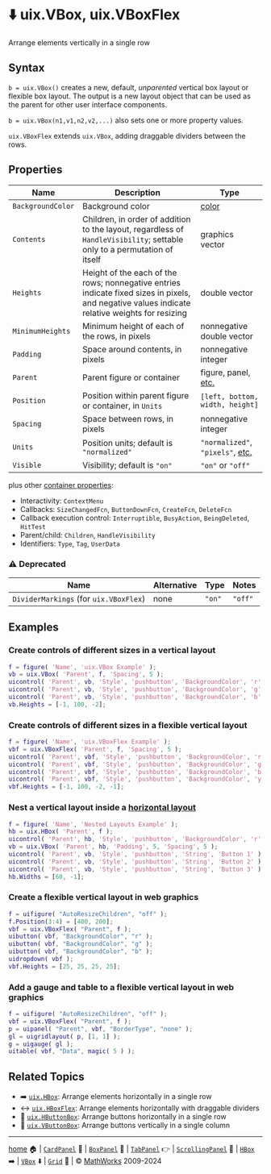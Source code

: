 # :arrow_down: uix.VBox, uix.VBoxFlex

Arrange elements vertically in a single row

## Syntax

`b = uix.VBox()` creates a new, default, *unparented* vertical box layout or flexible box layout. The output is a new layout object that can be used as the parent for other user interface components.

`b = uix.VBox(n1,v1,n2,v2,...)` also sets one or more property values.

`uix.VBoxFlex` extends `uix.VBox`, adding draggable dividers between the rows.

## Properties

| Name | Description | Type |
| --- | --- | --- |
| `BackgroundColor` | Background color | [color](https://www.mathworks.com/help/matlab/creating_plots/specify-plot-colors.html) |
| `Contents` | Children, in order of addition to the layout, regardless of `HandleVisibility`; settable only to a permutation of itself | graphics vector |
| `Heights` | Height of the each of the rows; nonnegative entries indicate fixed sizes in pixels, and negative values indicate relative weights for resizing | double vector |
| `MinimumHeights` | Minimum height of each of the rows, in pixels | nonnegative double vector |
| `Padding` | Space around contents, in pixels | nonnegative integer |
| `Parent` | Parent figure or container | figure, panel, [etc.](https://www.mathworks.com/help/matlab/ref/matlab.ui.container.panel-properties.html#mw_e4809363-1f35-4bc7-89f8-36ed9cccb017) |
| `Position` | Position within parent figure or container, in `Units` | `[left, bottom, width, height]`  |
| `Spacing` | Space between rows, in pixels | nonnegative integer |
| `Units` | Position units; default is `"normalized"` | `"normalized"`, `"pixels"`, [etc.](https://www.mathworks.com/help/matlab/ref/matlab.ui.container.panel-properties.html#bub8wap-1_sep_shared-Position) |
| `Visible` | Visibility; default is `"on"` | `"on"` or `"off"` |

plus other [container properties](https://www.mathworks.com/help/matlab/ref/matlab.ui.container.panel-properties.html):
* Interactivity: `ContextMenu`
* Callbacks: `SizeChangedFcn`, `ButtonDownFcn`, `CreateFcn`, `DeleteFcn`
* Callback execution control: `Interruptible`, `BusyAction`, `BeingDeleted`, `HitTest`
* Parent/child: `Children`, `HandleVisibility`
* Identifiers: `Type`, `Tag`, `UserData`

### :warning: Deprecated

| Name | Alternative | Type | Notes |
| --- | --- | --- | --- |
| `DividerMarkings` (for `uix.VBoxFlex`) | none | `"on"` | `"off"` | Now `"off"`; no longer has any effect; this property toggled the markings on the draggable dividers |

## Examples

### Create controls of different sizes in a vertical layout

```matlab
f = figure( 'Name', 'uix.VBox Example' );
vb = uix.VBox( 'Parent', f, 'Spacing', 5 );
uicontrol( 'Parent', vb, 'Style', 'pushbutton', 'BackgroundColor', 'r' )
uicontrol( 'Parent', vb, 'Style', 'pushbutton', 'BackgroundColor', 'g' )
uicontrol( 'Parent', vb, 'Style', 'pushbutton', 'BackgroundColor', 'b' )
vb.Heights = [-1, 100, -2];
```

### Create controls of different sizes in a flexible vertical layout

```matlab
f = figure( 'Name', 'uix.VBoxFlex Example' );
vbf = uix.VBoxFlex( 'Parent', f, 'Spacing', 5 );
uicontrol( 'Parent', vbf, 'Style', 'pushbutton', 'BackgroundColor', 'r' )
uicontrol( 'Parent', vbf, 'Style', 'pushbutton', 'BackgroundColor', 'g' )
uicontrol( 'Parent', vbf, 'Style', 'pushbutton', 'BackgroundColor', 'b' )
uicontrol( 'Parent', vbf, 'Style', 'pushbutton', 'BackgroundColor', 'y' )
vbf.Heights = [-1, 100, -2, -1];
```

### Nest a vertical layout inside a [horizontal layout](uixHBox.md)

```matlab
f = figure( 'Name', 'Nested Layouts Example' );
hb = uix.HBox( 'Parent', f );
uicontrol( 'Parent', hb, 'Style', 'pushbutton', 'BackgroundColor', 'r' )
vb = uix.VBox( 'Parent', hb, 'Padding', 5, 'Spacing', 5 );
uicontrol( 'Parent', vb, 'Style', 'pushbutton', 'String', 'Button 1' )
uicontrol( 'Parent', vb, 'Style', 'pushbutton', 'String', 'Button 2' )
uicontrol( 'Parent', vb, 'Style', 'pushbutton', 'String', 'Button 3' )
hb.Widths = [60, -1];
```

### Create a flexible vertical layout in web graphics

```matlab
f = uifigure( "AutoResizeChildren", "off" );
f.Position(3:4) = [400, 200];
vbf = uix.VBoxFlex( "Parent", f );
uibutton( vbf, "BackgroundColor", "r" );
uibutton( vbf, "BackgroundColor", "g" );
uibutton( vbf, "BackgroundColor", "b" );
uidropdown( vbf );
vbf.Heights = [25, 25, 25, 25];
```

### Add a gauge and table to a flexible vertical layout in web graphics

```matlab
f = uifigure( "AutoResizeChildren", "off" );
vbf = uix.VBoxFlex( "Parent", f );
p = uipanel( "Parent", vbf, "BorderType", "none" );
gl = uigridlayout( p, [1, 1] );
g = uigauge( gl );
uitable( vbf, "Data", magic( 5 ) );
```

## Related Topics

* :arrow_right: [`uix.HBox`](uixHBox.md): Arrange elements horizontally in a single row
* :left_right_arrow: [`uix.HBoxFlex`](uixHBox.md): Arrange elements horizontally with draggable dividers
* :traffic_light: [`uix.HButtonBox`](uixHButtonBox.md): Arrange buttons horizontally in a single row
* :vertical_traffic_light: [`uix.VButtonBox`](uixVButtonBox.md): Arrange buttons vertically in a single column

___

[home](index.md) :house: | [`CardPanel`](uixCardPanel.md) :card_index: | [`BoxPanel`](uixBoxPanel.md) :black_square_button: | [`TabPanel`](uixTabPanel.md) :point_right: | [`ScrollingPanel`](uixScrollingPanel.md) :scroll: | [`HBox`](uixHBox.md) :arrow_right: | [`VBox`](uixVBox.md) :arrow_down: | [`Grid`](uixGrid.md) :symbols: | :copyright: [MathWorks](https://www.mathworks.com/services/consulting.html) 2009-2024